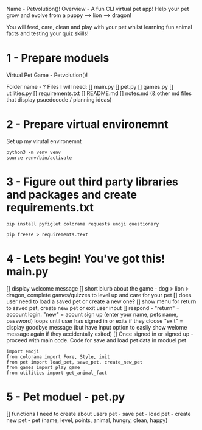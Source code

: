 Name - Petvolution()!
Overview - A fun CLI virtual pet app! Help your pet grow and evolve from a puppy --> lion --> dragon!

You will feed, care, clean and play with your pet whilst learning fun animal facts and testing your quiz skills!

# 1 - Prepare moduels

Virtual Pet Game - Petvolution()!

Folder name - ?
Files I will need:
[] main.py
[] pet.py
[] games.py
[] utilities.py
[] requirements.txt
[] README.md
[] notes.md (& other md files that display psuedocode / planning ideas)

# 2 - Prepare virtual environemnt

Set up my virutal environemnt
```
python3 -m venv venv
source venv/bin/activate
```

# 3 - Figure out third party libraries and packages and create requirements.txt

```
pip install pyfiglet colorama requests emoji questionary
```

``` 
pip freeze > requirements.text
```

# 4 - Lets begin! You've got this! main.py

[] display welcome message
[] short blurb about the game - dog > lion > dragon, complete games/quizzes to level up and care for your pet
[] does user need to load a saved pet or create a new one?
[] show menu for return to saved pet, create new pet or exit user input
[] respond - "return" = account login. "new" = acount sign up (enter your name, pets name, password) loops until user has signed in or exits if they cloose "exit" = display goodbye message (but have input option to easily show welome message again if they accidentally exited)
[] Once signed in or signed up - proceed with main code. Code for save and load pet data in moduel pet

``` import pyfiglet
import emoji
from colorama import Fore, Style, init
from pet import load_pet, save_pet, create_new_pet
from games import play_game
from utilities import get_animal_fact
```

# 5 - Pet moduel - pet.py
[] functions I need to create about users pet
    - save pet
    - load pet
    - create new pet
    - pet (name, level, points, animal, hungry, clean, happy)